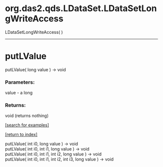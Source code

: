 # org.das2.qds.LDataSet.LDataSetLongWriteAccess
LDataSetLongWriteAccess( )


***
<a name="putLValue"></a>
# putLValue
putLValue( long value ) &rarr; void



### Parameters:
value - a long

### Returns:
void (returns nothing)


<a href="https://github.com/autoplot/dev/search?q=putLValue&unscoped_q=putLValue">[search for examples]</a>

<a href="https://github.com/autoplot/documentation/blob/master/javadoc/index-all.md">[return to index]</a>

putLValue( int i0, long value ) &rarr; void<br>
putLValue( int i0, int i1, long value ) &rarr; void<br>
putLValue( int i0, int i1, int i2, long value ) &rarr; void<br>
putLValue( int i0, int i1, int i2, int i3, long value ) &rarr; void<br>
